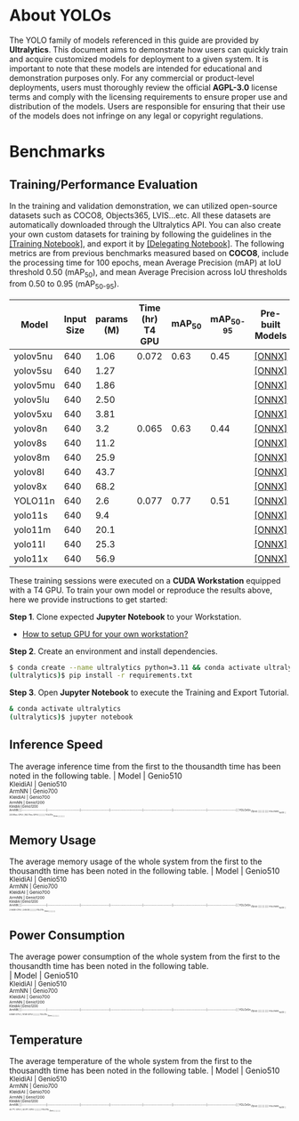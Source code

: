 # About YOLOs

The YOLO family of models referenced in this guide are provided by **Ultralytics**. This document aims to demonstrate how users can quickly train and acquire customized models for deployment to a given system. It is important to note that these models are intended for educational and demonstration purposes only. For any commercial or product-level deployments, users must thoroughly review the official **AGPL-3.0** license terms and comply with the licensing requirements to ensure proper use and distribution of the models. Users are responsible for ensuring that their use of the models does not infringe on any legal or copyright regulations.

# Benchmarks
## Training/Performance Evaluation 

In the training and validation demonstration, we can utilized open-source datasets such as COCO8, Objects365, LVIS...etc. All these datasets are automatically downloaded through the Ultralytics API. You can also create your own custom datasets for training by following the guidelines in the [[Training Notebook]](https://github.com/R300-AI/ITRI-AI-Hub/blob/main/Model-Zoo/Object-Detection/YOLOs(preview)/Train_YOLOs_on_Workstation.ipynb), and export it by [[Delegating Notebook]](https://github.com/R300-AI/ITRI-AI-Hub/blob/main/Model-Zoo/Object-Detection/YOLOs(preview)/Delegate_Models_to_ONNX_and_TFLite.ipynb). The following metrics are from previous benchmarks measured based on **COCO8**, include the processing time for 100 epochs, mean Average Precision (mAP) at IoU threshold 0.50 (mAP<sub>50</sub>), and mean Average Precision across IoU thresholds from 0.50 to 0.95 (mAP<sub>50-95</sub>).

|  Model     |  Input Size     |  params (M)     | Time (hr)<br>T4 GPU   |  mAP<sub>50     |  mAP<sub>50-95     | Pre-built Models   |
|------------|---------|-------|-----------------------|-----------------|--------------------|--------------------|
| yolov5nu   | 640      |1.06  |0.072                  |0.63             | 0.45               |[[ONNX]](https://itriaihub.blob.core.windows.net/modelzoo/Object-Detection/YOLOs/yolov5nu.onnx) |
| yolov5su   | 640      |1.27  |                       |                 |                    |[[ONNX]](https://itriaihub.blob.core.windows.net/modelzoo/Object-Detection/YOLOs/yolov5su.onnx) |
| yolov5mu   | 640      |1.86  |                       |                 |                    |[[ONNX]](https://itriaihub.blob.core.windows.net/modelzoo/Object-Detection/YOLOs/yolov5mu.onnx) |
| yolov5lu   | 640      |2.50  |                       |                 |                    |[[ONNX]](https://itriaihub.blob.core.windows.net/modelzoo/Object-Detection/YOLOs/yolov5lu.onnx) |
| yolov5xu   | 640      |3.81  |                       |                 |                    |[[ONNX]](https://itriaihub.blob.core.windows.net/modelzoo/Object-Detection/YOLOs/yolov5xu.onnx) |
| yolov8n    | 640      |3.2   |0.065                  |0.63             | 0.44               |[[ONNX]](https://itriaihub.blob.core.windows.net/modelzoo/Object-Detection/YOLOs/yolov8n.onnx) |
| yolov8s    | 640      |11.2  |                       |                 |                    |[[ONNX]](https://itriaihub.blob.core.windows.net/modelzoo/Object-Detection/YOLOs/yolov8s.onnx) |
| yolov8m    | 640      |25.9  |                       |                 |                    |[[ONNX]](https://itriaihub.blob.core.windows.net/modelzoo/Object-Detection/YOLOs/yolov8m.onnx) |
| yolov8l    | 640      |43.7  |                       |                 |                    |[[ONNX]](https://itriaihub.blob.core.windows.net/modelzoo/Object-Detection/YOLOs/yolov8l.onnx) |
| yolov8x    | 640      |68.2  |                       |                 |                    |[[ONNX]](https://itriaihub.blob.core.windows.net/modelzoo/Object-Detection/YOLOs/yolov8x.onnx) |
| YOLO11n    | 640      |2.6   |0.077                  |0.77             | 0.51               |[[ONNX]](https://itriaihub.blob.core.windows.net/modelzoo/Object-Detection/YOLOs/yolo11n.onnx) |
| yolo11s    | 640      |9.4   |                       |                 |                    |[[ONNX]](https://itriaihub.blob.core.windows.net/modelzoo/Object-Detection/YOLOs/yolo11s.onnx) |
| yolo11m    | 640      |20.1  |                       |                 |                    |[[ONNX]](https://itriaihub.blob.core.windows.net/modelzoo/Object-Detection/YOLOs/yolo11m.onnx) |
| yolo11l    | 640      |25.3  |                       |                 |                    |[[ONNX]](https://itriaihub.blob.core.windows.net/modelzoo/Object-Detection/YOLOs/yolo11l.onnx) |
| yolo11x    | 640      |56.9  |                       |                 |                    |[[ONNX]](https://itriaihub.blob.core.windows.net/modelzoo/Object-Detection/YOLOs/yolo11x.onnx) |

These training sessions were executed on a **CUDA Workstation** equipped with a T4 GPU. To train your own model or reproduce the results above, here we provide instructions to get started:

**Step 1**. Clone expected **Jupyter Notebook** to your Workstation.

* [How to setup GPU for your own workstation?](https://r300-ai.github.io/ITRI-AI-Hub/docs/pages/workstation.html)

**Step 2**. Create an environment and install dependencies.

```bash
$ conda create --name ultralytics python=3.11 && conda activate ultralytics
(ultralytics)$ pip install -r requirements.txt
```

**Step 3**. Open **Jupyter Notebook** to execute the Training and Export Tutorial.

```bash
& conda activate ultralytics
(ultralytics)$ jupyter notebook
```

## Inference Speed 
The average inference time from the first to the thousandth time has been noted in the following table.
| Model               | Genio510<br><sub>KleidiAI | Genio510<br><sub>ArmNN | Genio700<br><sub>KleidiAI | Genio700<br><sub>ArmNN | Genio1200<br><sub>KleidiAI |Genio1200<br><sub>ArmNN |
|---------------------|---------------------------|------------------------|---------------------------|------------------------|----------------------------|------------------------|
| YOLOv5n<sub> (fp32) |                           |                        |                           |                        |                            |                        |
| YOLOv8n<sub> (fp32) | 223.81ms (CPU)            | 163.77ms (GPU)         |                           |                        |                            |                        |
| YOLO11n<sub> (fp32) |                           |                        |                           |                        |                            |                        |

    
    
    
## Memory Usage
The average memory usage of the whole system from the first to the thousandth time has been noted in the following table.
| Model               | Genio510<br><sub>KleidiAI | Genio510<br><sub>ArmNN | Genio700<br><sub>KleidiAI | Genio700<br><sub>ArmNN | Genio1200<br><sub>KleidiAI |Genio1200<br><sub>ArmNN |
|---------------------|---------------------------|------------------------|---------------------------|------------------------|----------------------------|------------------------|
| YOLOv5n<sub> (fp32) |                           |                        |                           |                        |                            |                        |
| YOLOv8n<sub> (fp32) | 2.56GB (CPU)              | 2.65GB                 |                           |                        |                            |                        |
| YOLO11n<sub> (fp32) |                           |                        |                           |                        |                            |                        |


    
    
## Power Consumption
The average power consumption of the whole system from the first to the thousandth time has been noted in the following table.    
| Model               | Genio510<br><sub>KleidiAI | Genio510<br><sub>ArmNN | Genio700<br><sub>KleidiAI | Genio700<br><sub>ArmNN | Genio1200<br><sub>KleidiAI |Genio1200<br><sub>ArmNN |
|---------------------|---------------------------|------------------------|---------------------------|------------------------|----------------------------|------------------------|
| YOLOv5n<sub> (fp32) |                           |                        |                           |                        |                            |                        |
| YOLOv8n<sub> (fp32) | 6.86W (CPU)               | 7.61W (GPU)            |                           |                        |                            |                        |
| YOLO11n<sub> (fp32) |                           |                        |                           |                        |                            |                        |
    
    
    
## Temperature
The average temperature of the whole system from the first to the thousandth time has been noted in the following table.
| Model               | Genio510<br><sub>KleidiAI | Genio510<br><sub>ArmNN | Genio700<br><sub>KleidiAI | Genio700<br><sub>ArmNN | Genio1200<br><sub>KleidiAI |Genio1200<br><sub>ArmNN |
|---------------------|---------------------------|------------------------|---------------------------|------------------------|----------------------------|------------------------|
| YOLOv5n<sub> (fp32) |                           |                        |                           |                        |                            |                        |
| YOLOv8n<sub> (fp32) | 42.7°C (CPU)              | 42.9°C (GPU)           |                           |                        |                            |                        |
| YOLO11n<sub> (fp32) |                           |                        |                           |                        |                            |                        |
